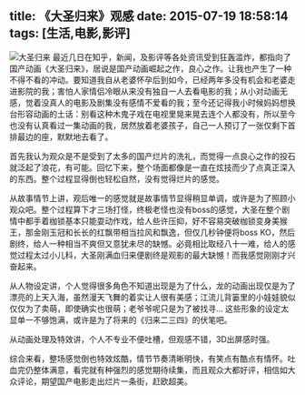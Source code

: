 title: 《大圣归来》观感
date: 2015-07-19 18:58:14
tags: [生活,电影,影评]
---
![大圣归来](/img/dsgl.jpg "大圣归来")
最近几日在知乎，新闻，及影评等各处资讯受到狂轰滥炸，都指向了国产动画《大圣归来》，居说是国产动画崛起之作，良心之作。让我也产生了一种不得不看的冲动。要知道我自从老婆怀孕后到如今，已经两年多没有机会和老婆走进影院的我；害怕人家情侣冷眼从来没有独自一人去看电影的我；从小对动画无感，觉着没真人的电影及剧集没有感情不爱看的我；至今还记得我小时候妈妈想换台形容动画的土话：别看这种木鬼子戏在电视里晃来晃去连个人都没有，所以至今也没有认真看过一集动画的我，居然放着老婆孩子，自己一人预订了一张仅剩下首排最边的座，默默地去看了。
<!--more-->

首先我认为观众是不是受到了太多的国产烂片的洗礼，而觉得一点良心之作的投石就泛起了浪花，有可能。回忆下来，整个场面都像是一直在炫技而少了点真正深入的东西。整个过程显得倒也轻松自然，没有觉得烂片的感觉。


从故事情节上讲，观后唯一的感觉就是故事情节显得稍显单调，或许是为了照顾小观众吧。整个过程算下才三场打怪，终极老怪也没有boss的感觉，大圣在整个剧情中都手着枷锁基本只能耍动作戏，给人些许压抑，好不容易突破枷锁变身美猴王，那金刚玉冠和长长的红飘带相当拉风和飘逸，但仅几秒钟便将boss KO，然后剧终，给人一种相当不爽但又意犹未尽的缺憾。必竟相比取经八十一难，给人的感觉过程太过小儿科，大圣刚满血归来便剧终是观影的最大缺憾！而我感觉刚刚才兴奋起来。


从人物设定讲，个人觉得很多角色不知道出现是为了什么，龙的动画出现仅是为了漂亮的上天入海，虽然漫天飞舞的着实让人很有美感；江流儿背篓里的小娃娃貌似仅仅为了卖萌，即使确实也很萌；老爷爷呢只是为了被找寻… 这些形象的设定太显单一不够饱满，或许是为了将来的《归来二三四》的伏笔吧。


从动画处理及特效讲，个人不专业不便吐槽，但观感不错，3D出屏感时强。


综合来看，整场感觉倒也特效炫酷，情节节奏清晰明快，有笑点有酷点有情怀。吐血完仍整体满意，看完就有种强烈的感觉期待续集，而且观众大都好评，相信如大众评论，期望国产电影走出烂片一条街，赶欧超美。
